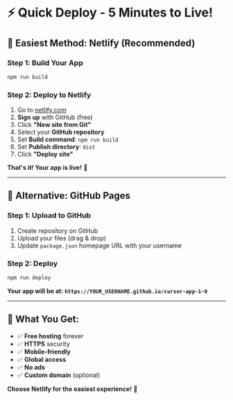 # ⚡ Quick Deploy - 5 Minutes to Live!

## 🎯 **Easiest Method: Netlify (Recommended)**

### **Step 1: Build Your App**
```bash
npm run build
```

### **Step 2: Deploy to Netlify**
1. Go to [netlify.com](https://netlify.com)
2. **Sign up** with GitHub (free)
3. Click **"New site from Git"**
4. Select your **GitHub repository**
5. Set **Build command**: `npm run build`
6. Set **Publish directory**: `dist`
7. Click **"Deploy site"**

**That's it! Your app is live!** 🎉

---

## 🌟 **Alternative: GitHub Pages**

### **Step 1: Upload to GitHub**
1. Create repository on GitHub
2. Upload your files (drag & drop)
3. Update `package.json` homepage URL with your username

### **Step 2: Deploy**
```bash
npm run deploy
```

**Your app will be at: `https://YOUR_USERNAME.github.io/cursor-app-1-0`**

---

## 📱 **What You Get:**
- ✅ **Free hosting** forever
- ✅ **HTTPS** security
- ✅ **Mobile-friendly**
- ✅ **Global access**
- ✅ **No ads**
- ✅ **Custom domain** (optional)

**Choose Netlify for the easiest experience!** 🚀
